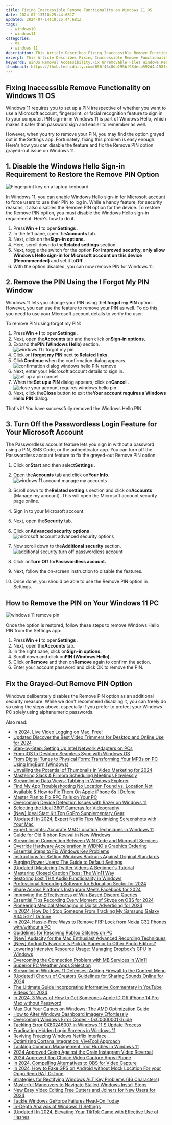 ```yaml
---
title: Fixing Inaccessible Remove Functionality on Windows 11 OS
date: 2024-07-13T10:25:44.681Z
updated: 2024-07-14T10:25:44.681Z
tags:
  - windows10
  - windows11
categories:
  - os
  - windows 11
description: This Article Describes Fixing Inaccessible Remove Functionality on Windows 11 OS
excerpt: This Article Describes Fixing Inaccessible Remove Functionality on Windows 11 OS
keywords: WinOS Removal Accessibility,Fix Unremovable Files Windows,Resolve Errors in File Deletion,Restore Delete Function on PC,Enhance Remove Feature Windows,Address Removal Failure OS,Improve File Un-Deleting Windows
thumbnail: https://thmb.techidaily.com/650f46c8db195bf984ecb592d4a15814bfd7afa085c1775706e382ffb2952424.jpg
---
```


## Fixing Inaccessible Remove Functionality on Windows 11 OS

 Windows 11 requires you to set up a PIN irrespective of whether you want to use a Microsoft account, fingerprint, or facial recognition feature to sign in to your computer. PIN sign-in in Windows 11 is part of Windows Hello, which makes it safer than password sign and easier to remember as well.

 However, when you try to remove your PIN, you may find the option grayed out in the Settings app. Fortunately, fixing this problem is easy enough. Here's how you can disable the feature and fix the Remove PIN option grayed-out issue on Windows 11.

## 1\. Disable the Windows Hello Sign-in Requirement to Restore the Remove PIN Option

![Fingerprint key on a laptop keyboard](https://static1.makeuseofimages.com/wordpress/wp-content/uploads/2022/08/Ways-to-Fix-Windows-Hello-Fingerprint-Not-Working-In-Windows.jpg)

 In Windows 11, you can enable Windows Hello sign-in for Microsoft account to force users to use their PIN to log in. While a handy feature, for security reasons, it also disables the Remove PIN option for the device. To restore the Remove PIN option, you must disable the Windows Hello sign-in requirement. Here's how to do it.

1. Press**Win + I** to open**Settings** .
2. In the left pane, open the**Accounts** tab.
3. Next, click on the**Sign-in options.**
4. Here, scroll down to the**Related settings** section.
5. Next, toggle the switch for the option **For improved security, only allow Windows Hello sign-in for Microsoft account on this device (Recommended)** and set it to**Off** .
6. With the option disabled, you can now remove PIN for Windows 11.

## 2\. Remove the PIN Using the I Forgot My PIN Window

 Windows 11 lets you change your PIN using the**I forgot my PIN** option. However, you can use the feature to remove your PIN as well. To do this, you need to use your Microsoft account details to verify the user.

To remove PIN using forgot my PIN:

1. Press**Win + I** to open**Settings** .
2. Next, open the**Accounts** tab and then click on**Sign-in options.**
3. Expand the**PIN (Windows Hello)** section.  
![windows 11 i forgot my pin](https://static1.makeuseofimages.com/wordpress/wp-content/uploads/2023/01/windows-11-i-forgot-my-pin.jpg)
4. Click on**I forgot my PIN** next **to Related links.**
5. Click**Continue** when the confirmation dialog appears.  
![confirmation dialog windows hello PIN remove](https://static1.makeuseofimages.com/wordpress/wp-content/uploads/2023/01/confirmation-dialog-windows-hellow-pin-remove.jpg)
6. Next, enter your Microsoft account details to sign in.  
![set up a pin cancel](https://static1.makeuseofimages.com/wordpress/wp-content/uploads/2023/01/set-up-a-pin-cancel.jpg)
7. When the**Set up a PIN** dialog appears, click on**Cancel** .  
![close your account requires windows hello pin](https://static1.makeuseofimages.com/wordpress/wp-content/uploads/2023/01/close-your-account-requires-windows-hello-pin.jpg)
8. Next, click the**Close** button to exit the**Your account requires a Windows Hello PIN** dialog.

That's it! You have successfully removed the Windows Hello PIN.

## 3\. Turn Off the Passwordless Login Feature for Your Microsoft Account

 The Passwordless account feature lets you sign in without a password using a PIN, SMS Code, or the authenticator app. You can turn off the Passwordless account feature to fix the greyed-out Remove PIN option.

1. Click on**Start** and then select**Settings** .
2. Open the**Accounts** tab and click on**Your Info.**  
![windows 11 account manage my accounts](https://static1.makeuseofimages.com/wordpress/wp-content/uploads/2023/01/windows-11-account-manage-my-accounts.jpg)
3. Scroll down to the**Related setting** s section and click on**Accounts** (Manage my account). This will open the Microsoft account security page online.
4. Sign in to your Microsoft account.
5. Next, open the**Security** tab.

1. Click on**Advanced security options** .  
![microsoft account advanced security options](https://static1.makeuseofimages.com/wordpress/wp-content/uploads/2023/01/microsoft-account-advanced-security-options.jpg)
2. Now scroll down to the**Additional security** section.  
![additional security turn off passwordless account](https://static1.makeuseofimages.com/wordpress/wp-content/uploads/2023/01/additional-security-turn-off-passwordless-account.jpg)
3. Click on**Turn Off** for**Passwordless account.**
4. Next, follow the on-screen instruction to disable the features.
5. Once done, you should be able to use the Remove PIN option in Settings.

## How to Remove the PIN on Your Windows 11 PC

![windows 11 remove pin](https://static1.makeuseofimages.com/wordpress/wp-content/uploads/2023/01/windows-11-remove-pin.jpg)

 Once the option is restored, follow these steps to remove Windows Hello PIN from the Settings app:

1. Press**Win + I** to open**Settings** .
2. Next, open the**Accounts** tab.
3. In the right pane, click on**Sign-in options.**
4. Scroll down and click on**PIN (Windows Hello).**
5. Click on**Remove** and then on**Remove** again to confirm the action.
6. Enter your account password and click OK to remove the PIN.

## Fix the Grayed-Out Remove PIN Option

 Windows deliberately disables the Remove PIN option as an additional security measure. While we don't recommend disabling it, you can freely do so using the steps above, especially if you prefer to protect your Windows PC solely using alphanumeric passwords.


<ins class="adsbygoogle"
     style="display:block"
     data-ad-format="autorelaxed"
     data-ad-client="ca-pub-7571918770474297"
     data-ad-slot="1223367746"></ins>



<ins class="adsbygoogle"
     style="display:block"
     data-ad-client="ca-pub-7571918770474297"
     data-ad-slot="8358498916"
     data-ad-format="auto"
     data-full-width-responsive="true"></ins>



<span class="atpl-alsoreadstyle">Also read:</span>
<div><ul>
<li><a href="https://screen-recording.techidaily.com/1715860769228-in-2024-live-video-logging-on-mac-free/"><u>In 2024, Live Video Logging on Mac, Free!</u></a></li>
<li><a href="https://ai-video-tools.techidaily.com/updated-discover-the-best-video-trimmers-for-desktop-and-online-use-for-2024/"><u>Updated Discover the Best Video Trimmers for Desktop and Online Use for 2024</u></a></li>
<li><a href="https://win11.techidaily.com/step-by-step-setting-up-intel-network-adapters-on-pcs/"><u>Step-by-Step: Setting Up Intel Network Adapters on PCs</u></a></li>
<li><a href="https://win11.techidaily.com/from-ios-to-desktop-seamless-sync-with-windows-os/"><u>From iOS to Desktop: Seamless Sync with Windows OS</u></a></li>
<li><a href="https://win11.techidaily.com/from-digital-tunes-to-physical-form-transforming-your-mp3s-on-pc-using-imgburn-windows/"><u>From Digital Tunes to Physical Form: Transforming Your MP3s on PC Using ImgBurn (Windows)</u></a></li>
<li><a href="https://facebook-record-videos.techidaily.com/unveiling-the-potential-of-thumbnails-in-video-marketing-for-2024/"><u>Unveiling the Potential of Thumbnails in Video Marketing for 2024</u></a></li>
<li><a href="https://desktop-recording.techidaily.com/mastering-slack-and-filmora-scheduling-meetings-flawlessly/"><u>Mastering Slack & Filmora  Scheduling Meetings Flawlessly</u></a></li>
<li><a href="https://win11.techidaily.com/streamlining-data-views-tabbing-in-windows-explorer/"><u>Streamlining Data Views: Tabbing in Windows Explorer</u></a></li>
<li><a href="https://iphone-location.techidaily.com/find-my-app-troubleshooting-no-location-found-vs-location-not-available-and-how-to-fix-them-on-apple-iphone-6s-drfone-by-drfone-virtual-ios/"><u>Find My App Troubleshooting No Location Found vs. Location Not Available & How to Fix Them On Apple iPhone 6s | Dr.fone</u></a></li>
<li><a href="https://win11.techidaily.com/master-plan-to-fix-rpc-fails-on-your-pc/"><u>Master Plan to Fix RPC Fails on Your PC</u></a></li>
<li><a href="https://win11.techidaily.com/overcoming-device-detection-issues-with-razer-on-windows-11/"><u>Overcoming Device Detection Issues with Razer on Windows 11</u></a></li>
<li><a href="https://extra-information.techidaily.com/selecting-the-ideal-360-cameras-for-videography/"><u>Selecting the Ideal 360° Cameras for Videography</u></a></li>
<li><a href="https://some-techniques.techidaily.com/new-ideal-start-kit-top-gopro-supplementary-gear/"><u>[New] Ideal Start Kit  Top GoPro Supplementary Gear</u></a></li>
<li><a href="https://desktop-recording.techidaily.com/updated-in-2024-expert-netflix-tips-maximizing-screenshots-with-your-mac/"><u>[Updated] In 2024, Expert Netflix Tips  Maximizing Screenshots with Your Mac</u></a></li>
<li><a href="https://win11.techidaily.com/expert-insights-accurate-mac-location-techniques-in-windows-11/"><u>Expert Insights: Accurate MAC Location Techniques in Windows 11</u></a></li>
<li><a href="https://win11.techidaily.com/guide-for-old-ribbon-revival-in-new-windows/"><u>Guide for Old Ribbon Revival in New Windows</u></a></li>
<li><a href="https://win11.techidaily.com/streamlining-connection-between-win-code-and-microsoft-services/"><u>Streamlining Connection Between WIN Code and Microsoft Services</u></a></li>
<li><a href="https://win11.techidaily.com/override-hardware-acceleration-in-widnos-graphics-ordering/"><u>Override Hardware Acceleration in WIDNO's Graphics Ordering</u></a></li>
<li><a href="https://win11.techidaily.com/essential-steps-to-fix-windows-key-problems/"><u>Essential Steps to Fix Windows Key Problems</u></a></li>
<li><a href="https://win11.techidaily.com/instructions-for-setting-windows-backups-against-original-standards/"><u>Instructions for Setting Windows Backups Against Original Standards</u></a></li>
<li><a href="https://win11.techidaily.com/purging-power-users-the-guide-to-default-settings/"><u>Purging Power Users: The Guide to Default Settings</u></a></li>
<li><a href="https://twitter-videos.techidaily.com/updated-mastering-twitter-videos-a-beginners-tutorial/"><u>[Updated] Mastering Twitter Videos  A Beginner's Tutorial</u></a></li>
<li><a href="https://win11.techidaily.com/mastering-closed-caption-fixes-the-win11-way/"><u>Mastering Closed Caption Fixes: The Win11 Way</u></a></li>
<li><a href="https://win11.techidaily.com/restoring-lost-thx-audio-functionality-in-windows/"><u>Restoring Lost THX Audio Functionality in Windows</u></a></li>
<li><a href="https://screen-video-capture.techidaily.com/professional-recording-software-for-education-sector-for-2024/"><u>Professional Recording Software for Education Sector for 2024</u></a></li>
<li><a href="https://instagram-video-recordings.techidaily.com/share-across-platforms-instagram-meets-facebook-for-2024/"><u>Share Across Platforms  Instagram Meets Facebook for 2024</u></a></li>
<li><a href="https://win11.techidaily.com/improving-the-effectiveness-of-win-based-discord-queries/"><u>Improving the Effectiveness of Win-Based Discord Queries</u></a></li>
<li><a href="https://screen-sharing-recording.techidaily.com/essential-tips-recording-every-moment-of-skype-on-obs-for-2024/"><u>Essential Tips  Recording Every Moment of Skype on OBS for 2024</u></a></li>
<li><a href="https://extra-skills.techidaily.com/pioneering-medical-messaging-in-digital-advertising-for-2024/"><u>Pioneering Medical Messaging in Digital Advertising for 2024</u></a></li>
<li><a href="https://android-location-track.techidaily.com/in-2024-how-do-i-stop-someone-from-tracking-my-samsung-galaxy-a34-5g-drfone-by-drfone-virtual-android/"><u>In 2024, How Do I Stop Someone From Tracking My Samsung Galaxy A34 5G? | Dr.fone</u></a></li>
<li><a href="https://android-frp.techidaily.com/in-2024-hassle-free-ways-to-remove-frp-lock-from-nokia-c32-phones-withwithout-a-pc-by-drfone-android/"><u>In 2024, Hassle-Free Ways to Remove FRP Lock from Nokia C32 Phones with/without a PC</u></a></li>
<li><a href="https://win11.techidaily.com/guidelines-for-resolving-roblox-glitches-on-pc/"><u>Guidelines for Resolving Roblox Glitches on PC</u></a></li>
<li><a href="https://video-capture.techidaily.com/new-audacity-for-the-mac-enthusiast-advanced-recording-techniques/"><u>[New] Audacity for the Mac Enthusiast  Advanced Recording Techniques</u></a></li>
<li><a href="https://extra-hints.techidaily.com/new-androids-favorite-is-pickup-superior-to-other-photo-editors/"><u>[New] Android’s Favorite  Is PickUp Superior to Other Photo Editors?</u></a></li>
<li><a href="https://win11.techidaily.com/lowering-intensive-resource-usage-managing-dropboxs-cpu-in-windows/"><u>Lowering Intensive Resource Usage: Managing Dropbox's CPU in Windows</u></a></li>
<li><a href="https://win11.techidaily.com/overcoming-the-connection-problem-with-mb-services-in-win11/"><u>Overcoming the Connection Problem with MB Services in Win11</u></a></li>
<li><a href="https://win11.techidaily.com/superior-pc-weather-apps-selection/"><u>Superior PC Weather Apps Selection</u></a></li>
<li><a href="https://win11.techidaily.com/streamlining-windows-11-defenses-adding-firewall-to-the-context-menu/"><u>Streamlining Windows 11 Defenses: Adding Firewall to the Context Menu</u></a></li>
<li><a href="https://youtube-blog.techidaily.com/ed-chorus-of-creators-guidelines-for-sharing-sounds-online-for-2024/"><u>[Updated] Chorus of Creators  Guidelines for Sharing Sounds Online for 2024</u></a></li>
<li><a href="https://facebook-video-share.techidaily.com/the-ultimate-guide-incorporating-informative-commentary-in-youtube-videos-for-2024/"><u>The Ultimate Guide  Incorporating Informative Commentary in YouTube Videos for 2024</u></a></li>
<li><a href="https://apple-account.techidaily.com/in-2024-3-ways-of-how-to-get-someones-apple-id-off-iphone-14-pro-max-without-password-by-drfone-ios/"><u>In 2024, 3 Ways of How to Get Someones Apple ID Off iPhone 14 Pro Max without Password</u></a></li>
<li><a href="https://win11.techidaily.com/max-out-your-games-on-windows-the-amd-optimization-guide/"><u>Max Out Your Games on Windows: The AMD Optimization Guide</u></a></li>
<li><a href="https://win11.techidaily.com/how-to-alter-windows-dashboard-imagery-effortlessly/"><u>How to Alter Windows Dashboard Imagery Effortlessly</u></a></li>
<li><a href="https://win11.techidaily.com/overcoming-windows-error-codes-0xc0000001-guide/"><u>Overcoming Windows Error Codes - 0xC0000001 Guide</u></a></li>
<li><a href="https://win11.techidaily.com/tackling-error-0x80246007-in-windows-11s-update-process/"><u>Tackling Error 0X80246007 in Windows 11'S Update Process</u></a></li>
<li><a href="https://win11.techidaily.com/eradicating-hidden-login-screens-in-windows-11/"><u>Eradicating Hidden Login Screens in Windows 11</u></a></li>
<li><a href="https://win11.techidaily.com/reviving-freezing-windows-netflix-interface/"><u>Reviving Freezing Windows Netflix Interface</u></a></li>
<li><a href="https://win11.techidaily.com/optimizing-cortana-integration-vivetool-approach/"><u>Optimizing Cortana Integration: ViveTool Approach</u></a></li>
<li><a href="https://win11.techidaily.com/tackling-common-management-tool-hurdles-in-windows-11/"><u>Tackling Common Management Tool Hurdles in Windows 11</u></a></li>
<li><a href="https://instagram-clips.techidaily.com/2024-approved-going-against-the-grain-instagram-video-reversal/"><u>2024 Approved  Going Against the Grain  Instagram Video Reversal</u></a></li>
<li><a href="https://some-tips.techidaily.com/2024-approved-top-choice-video-capture-apps-iphone/"><u>2024 Approved  Top Choice Video Capture Apps iPhone</u></a></li>
<li><a href="https://screen-capture.techidaily.com/in-2024-compelling-alternatives-to-obs-for-video-capture/"><u>In 2024, Compelling Alternatives to OBS for Video Capture</u></a></li>
<li><a href="https://android-location.techidaily.com/in-2024-how-to-fake-gps-on-android-without-mock-location-for-your-oppo-reno-9a-drfone-by-drfone-virtual/"><u>In 2024, How to Fake GPS on Android without Mock Location For your Oppo Reno 9A | Dr.fone</u></a></li>
<li><a href="https://win11.techidaily.com/strategies-for-rectifying-windows-alt-key-problems-46-characters/"><u>Strategies for Rectifying Windows ALT Key Problems (46 Characters)</u></a></li>
<li><a href="https://win11.techidaily.com/masterful-maneuvers-to-navigate-stalled-windows-install-steps/"><u>Masterful Maneuvers to Navigate Stalled Windows Install Steps</u></a></li>
<li><a href="https://video-ai-editor.techidaily.com/new-easy-video-editing-free-cutters-and-joiners-for-new-users-for-2024/"><u>New Easy Video Editing Free Cutters and Joiners for New Users for 2024</u></a></li>
<li><a href="https://win11.techidaily.com/tackle-windows-geforce-failures-head-on-today/"><u>Tackle Windows GeForce Failures Head-On Today</u></a></li>
<li><a href="https://win11.techidaily.com/in-depth-analysis-of-windows-11-settings/"><u>In-Depth Analysis of Windows 11 Settings</u></a></li>
<li><a href="https://tiktok-video-recordings.techidaily.com/updated-in-2024-elevating-your-tiktok-game-with-effective-use-of-hashes/"><u>[Updated] In 2024, Elevating Your TikTok Game with Effective Use of Hashes</u></a></li>
</ul></div>
